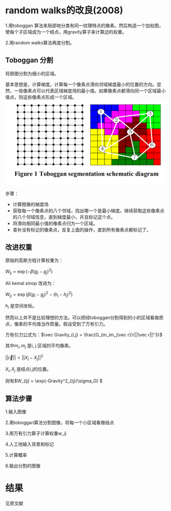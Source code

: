# random walks的改良(2008)

1.用toboggan 算法来局部地分类有同一纹理特点的像素。然后构造一个加权图，使每个子区域成为一个结点，用gravity算子来计算边的权重。

2.用random walks算法再度分割。

## Toboggan 分割

将原图分割为细小的区域。

基本思想是，计算梯度。计算每一个像素点滑向邻域梯度最小的位置的方向。显然，一些像素点可以代表区域梯度场的最小值。如果像素点都滑向同一个区域最小值点，则这些像素点形成一个区域。
![](https://github.com/freyakniglty/SegmentationNotes/blob/master/image/toboggan.png)

步骤：

- 计算图像的梯度场
- 获取每一个像素点的八个邻域，找出哪一个是最小梯度。继续获取这些像素点的八个邻域信息，直到梯度最小，并且标记这个点。
- 将滑向相同最小值的像素点归为一个区域。
- 查补没有标记的像素点，反复上面的操作，直到所有像素点都标记了。

## 改进权重

原始的高斯方程计算权重为：

$W_{ij} = \exp(-\beta(g_i-g_j)^2)$

Ali kemal sinop 改进为：

$W_{ij} = \exp(\beta(g_i-g_j)^2-(h_i-h_j)^2)$

$h_i$ 是空间坐标。



然而以上并不是比较理想的方法。可以把经toboggan分割得到的小的区域看做质点，像素的平均值当作质量。假设受到了万有引力。

万有引力公式为：$\vec Gravity_{i,j} = \frac{G_{m_im_j\vec r}}{||\vec r||^3}$

其中$m_i,m_j$ 是i, j 区域的平均像素。

$||\vec r|| = ||X_i - X_j||^2$

$X_i,X_j$ 是结点i,j的位置。

则有$W_{ij} = \exp(-Gravity^2_{ij}/\sigma_G) $

## 算法步骤

1.输入图像

2.用toboggan算法分割图像，将每一个小区域看做结点

3.用万有引力算子计算权重w_ij

4.人工地输入背景和标记

5.计算概率

6.输出分割的图像



# 结果

见原文献
